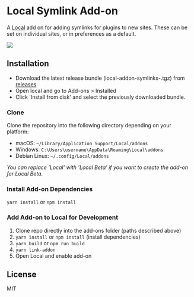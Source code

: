# Local Symlink Add-on

A [Local](https://localwp.com/) add on for adding symlinks for plugins to new sites. These can be set on individual sites, or in preferences as a default.

![](./symlinks-full-demo.gif)

## Installation

-   Download the latest release bundle (local-addon-symlinks-<version>.tgz) from [releases](https://github.com/louwie17/local-addon-symlinks/releases)
-   Open local and go to Add-ons > Installed
-   Click 'Install from disk' and select the previously downloaded bundle.

### Clone

Clone the repository into the following directory depending on your platform:

-   macOS: `~/Library/Application Support/Local/addons`
-   Windows: `C:\Users\username\AppData\Roaming\Local\addons`
-   Debian Linux: `~/.config/Local/addons`

_You can replace 'Local' with 'Local Beta' if you want to create the add-on for Local Beta._

### Install Add-on Dependencies

`yarn install` or `npm install`

### Add Add-on to Local for Development

1. Clone repo directly into the add-ons folder (paths described above)
2. `yarn install` or `npm install` (install dependencies)
3. `yarn build` or `npm run build`
4. `yarn link-addon`
5. Open Local and enable add-on

## License

MIT
